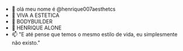 - 👋 olá meu nome é @henrique007aesthetcs
- 👀 VIVA A ESTETICA
- 🌱 BODYBUILDER
- 💞️ HENRIQUE ALONE
- 📫 "E até pense que temos o mesmo estilo de vida, eu simplesmente não existo."

